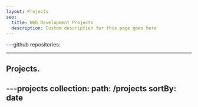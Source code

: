 ```yaml
---
layout: Projects
seo:
  title: Web Development Projects
  description: Custom description for this page goes here
---
```


---github
repositories:

 
---


## <Typewriter>Projects.</Typewriter>



---projects
collection:
  path: /projects
  sortBy: date
---
